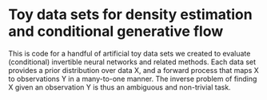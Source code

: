 # Toy data sets for density estimation and conditional generative flow
This is code for a handful of artificial toy data sets we created to evaluate (conditional) invertible neural networks and related methods.
Each data set provides a prior distribution over data X, and a forward process that maps X to observations Y in a many-to-one manner.
The inverse problem of finding X given an observation Y is thus an ambiguous and non-trivial task.

